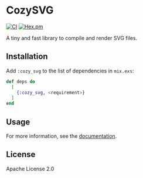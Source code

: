 # CozySVG

[![CI](https://github.com/cozy-elixir/cozy_svg/actions/workflows/ci.yml/badge.svg)](https://github.com/cozy-elixir/cozy_svg/actions/workflows/ci.yml)
[![Hex.pm](https://img.shields.io/hexpm/v/cozy_svg.svg)](https://hex.pm/packages/cozy_svg)

A tiny and fast library to compile and render SVG files.

## Installation

Add `:cozy_svg` to the list of dependencies in `mix.exs`:

```elixir
def deps do
  [
    {:cozy_svg, <requirement>}
  ]
end
```

## Usage

For more information, see the [documentation](https://hexdocs.pm/cozy_svg).

## License

Apache License 2.0
